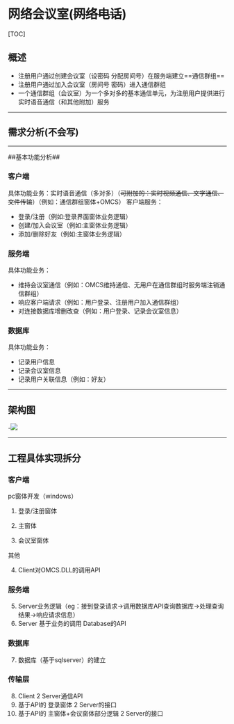 # 网络会议室(~~网络电话~~)

[TOC]



## 概述

* 注册用户通过创建会议室（设密码 分配房间号）在服务端建立==通信群组==
* 注册用户通过加入会议室（房间号 密码）进入通信群组
* 一个通信群组（会议室）为一个多对多的基本通信单元，为注册用户提供进行实时语音通信（和其他附加）服务

***

## 需求分析(**不会写**)



***

##基本功能分析##
### 客户端

具体功能业务：实时语音通信（多对多）（~~可附加的：实时视频通信、文字通信、文件传输~~）（例如：通信群组窗体+OMCS）
客户端服务：

* 登录/注册（例如:登录界面窗体业务逻辑）
* 创建/加入会议室（例如:主窗体业务逻辑）
* 添加/删除好友（例如:主窗体业务逻辑）

### 服务端

具体功能业务：

* 维持会议室通信（例如：OMCS维持通信、无用户在通信群组时服务端注销通信群组）
* 响应客户端请求（例如：用户登录、注册用户加入通信群组）
* 对连接数据库增删改查（例如：用户登录、记录会议室信息）

### 数据库

具体功能业务：

* 记录用户信息
* 记录会议室信息
* 记录用户关联信息（例如：好友）


***

## 架构图

-![](http://m.qpic.cn/psb?/V13X3HOK2nWTeo/hBYXyDA.ciB2pCvGe7wwyP9DUk9v8eQm0iQy5mqw9F8!/b/dAgBAAAAAAAA&bo=gALiAgAAAAADB0A!&rf=viewer_4)

***

## 工程具体实现拆分

### 客户端

pc窗体开发（windows）

1. 登录/注册窗体

2. 主窗体

3. 会议室窗体

其他

4. Client对OMCS.DLL的调用API



### 服务端

5. Server业务逻辑（eg：接到登录请求->调用数据库API查询数据库->处理查询结果->响应请求信息）
6. Server 基于业务的调用 Database的API

### 数据库

7. 数据库（基于sqlserver）的建立

### 传输层

8. Client 2 Server通信API
9. 基于API的 登录窗体 2 Server的接口
10. 基于API的 主窗体+会议窗体部分逻辑 2 Server的接口
